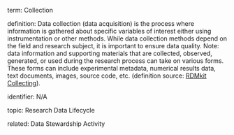 term: Collection

definition: Data collection (data acquisition) is the process where information is gathered about specific variables of interest either using instrumentation or other methods. While data collection methods depend on the field and research subject, it is important to ensure data quality. Note: data information and supporting materials that are collected, observed, generated, or used during the research process can take on various forms. These forms can include experimental metadata, numerical results data, text documents, images, source code, etc. (definition source: [RDMkit Collecting](https://rdmkit.elixir-europe.org/collecting)).

identifier: N/A

topic: Research Data Lifecycle

related: Data Stewardship Activity
